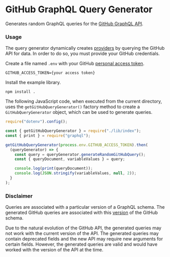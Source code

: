 # GitHub GraphQL Query Generator

Generates random GraphQL queries for the [GitHub GraphQL API](https://developer.github.com/v4/explorer/).

### Usage

The query generator dynamically creates [providers](https://github.com/IBM/GraphQL-Query-Generator#provider-map) by querying the GitHub API for data. In order to do so, you must provide your GitHub credentials.

Create a file named `.env` with your GitHub [personal access token](https://help.github.com/en/github/authenticating-to-github/creating-a-personal-access-token-for-the-command-line).

```
GITHUB_ACCESS_TOKEN={your access token}
```

Install the example library.

```
npm install .
```

The following JavaScript code, when executed from the current directory, uses the `getGitHubQueryGenerator()` factory method to create a `GitHubQueryGenerator` object, which can be used to generate queries.

```javascript
require("dotenv").config();

const { getGitHubQueryGenerator } = require("./lib/index");
const { print } = require("graphql");

getGitHubQueryGenerator(process.env.GITHUB_ACCESS_TOKEN).then(
  (queryGenerator) => {
    const query = queryGenerator.generateRandomGitHubQuery();
    const { queryDocument, variableValues } = query;

    console.log(print(queryDocument));
    console.log(JSON.stringify(variableValues, null, 2));
  }
);
```

### Disclaimer

Queries are associated with a particular version of a GraphQL schema. The generated GitHub queries are associated with this [version](https://github.com/octokit/graphql-schema/blob/2a4687027d43125f92121aaa1a7d9f062d10a29e/schema.graphql) of the GitHub schema.

Due to the natural evolution of the GitHub API, the generated queries may not work with the current version of the API. The generated queries may contain deprecated fields and the new API may require new arguments for certain fields. However, the generated queries are valid and would have worked with the version of the API at the time.
